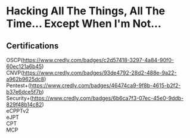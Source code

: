 # Hacking All The Things, All The Time... Except When I'm Not...

## Certifications
OSCP(https://www.credly.com/badges/c2d57418-3297-4a84-90f0-60ec121a6b45)<br />
CNVP(https://www.credly.com/badges/93de4792-28d2-488e-9a22-a962b9625dc8)<br />
Pentest+(https://www.credly.com/badges/46474ca9-9f8b-4615-b2f2-b37e6dce5f7b)<br />
Security+(https://www.credly.com/badges/6b6ca7f3-07ec-45e0-9ddb-829f48b14c82)<br />
eCPPTv2<br />
eJPT<br />
CPT<br />
MCP<br />

<!--
**B0rk/B0rk** is a ✨ _special_ ✨ repository because its `README.md` (this file) appears on your GitHub profile.

Here are some ideas to get you started:

- 🔭 I’m currently working on ...
- 🌱 I’m currently learning ...
- 👯 I’m looking to collaborate on ...
- 🤔 I’m looking for help with ...
- 💬 Ask me about ...
- 📫 How to reach me: ...
- 😄 Pronouns: ...
- ⚡ Fun fact: ...
-->
